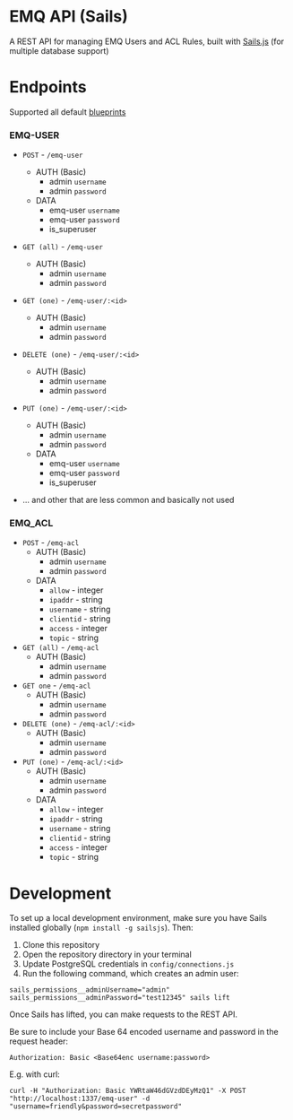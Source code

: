 # EMQ API (Sails)

A REST API for managing EMQ Users and ACL Rules, built with [Sails.js](http://sailsjs.org) (for multiple database support)

# Endpoints

Supported all default [blueprints](http://sailsjs.com/documentation/reference/blueprint-api)

### EMQ-USER

- `POST` - `/emq-user`
  - AUTH (Basic)
    - admin `username`
    - admin `password`
  - DATA
    - emq-user `username`
    - emq-user `password`
    - is_superuser
- `GET (all)` - `/emq-user`
  - AUTH (Basic)
    - admin `username`
    - admin `password`
- `GET (one)` -  `/emq-user/:<id>`
  - AUTH (Basic)
    - admin `username`
    - admin `password`
- `DELETE (one)` - `/emq-user/:<id>`
  - AUTH (Basic)
    - admin `username`
    - admin `password`
- `PUT (one)` - `/emq-user/:<id>`
  - AUTH (Basic)
    - admin `username`
    - admin `password`
  - DATA
    - emq-user `username`
    - emq-user `password`
    - is_superuser

- ... and other that are less common and basically not used

### EMQ_ACL

- `POST` - `/emq-acl`
  - AUTH (Basic)
    - admin `username`
    - admin `password`
  - DATA
    - `allow` - integer
    - `ipaddr` - string
    - `username` - string
    - `clientid` - string
    - `access` - integer
    - `topic` - string
- `GET (all)` - `/emq-acl`
  - AUTH (Basic)
    - admin `username`
    - admin `password`
- `GET one` - `/emq-acl`
  - AUTH (Basic)
    - admin `username`
    - admin `password`
- `DELETE (one)` - `/emq-acl/:<id>`
  - AUTH (Basic)
    - admin `username`
    - admin `password`
- `PUT (one)` - `/emq-acl/:<id>`
  - AUTH (Basic)
    - admin `username`
    - admin `password`
  - DATA
    - `allow` - integer
    - `ipaddr` - string
    - `username` - string
    - `clientid` - string
    - `access` - integer
    - `topic` - string

# Development
To set up a local development environment, make sure you have Sails installed globally (`npm install -g sailsjs`). Then:

1. Clone this repository
2. Open the repository directory in your terminal
3. Update PostgreSQL credentials in `config/connections.js`
4. Run the following command, which creates an admin user:

```
sails_permissions__adminUsername="admin" sails_permissions__adminPassword="test12345" sails lift
```

Once Sails has lifted, you can make requests to the REST API.

Be sure to include your Base 64 encoded username and password in the request header:

```
Authorization: Basic <Base64enc username:password>
```

E.g. with curl:

```
curl -H "Authorization: Basic YWRtaW46dGVzdDEyMzQ1" -X POST "http://localhost:1337/emq-user" -d "username=friendly&password=secretpassword"
```
